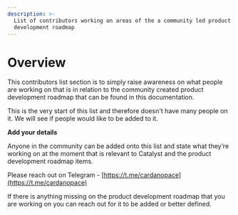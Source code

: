 ```yaml
---
description: >-
  List of contributors working on areas of the a community led product
  development roadmap
---
```


# Overview

This contributors list section is to simply raise awareness on what people are working on that is in relation to the community created product development roadmap that can be found in this documentation.

This is the very start of this list and therefore doesn't have many people on it. We will see if people would like to be added to it.



**Add your details**

Anyone in the community can be added onto this list and state what they’re working on at the moment that is relevant to Catalyst and the product development roadmap items.

Please reach out on Telegram - [https://t.me/cardanopace](https://t.me/cardanopace)

If there is anything missing on the product development roadmap that you are working on you can reach out for it to be added or better defined.
